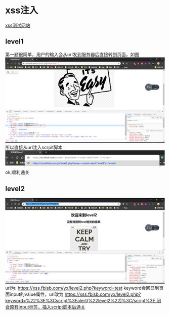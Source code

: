 # xss注入
[xss测试网站](http://xss.fbisb.com/)
## level1
第一题很简单，用户的输入会从url发到服务器后直接转到页面，如图
![xss1.1](../_media/xss1.1.png)
所以直接从url注入scrpit脚本
![xss1.2](../_media/xss1.2.png)
ok,顺利通关
## level2
![xss2](../_media/xss2.png)
url为:
https://xss.fbisb.com/yx/level2.php?keyword=test 
keyword会回显到页面input的value属性，url改为
https://xss.fbisb.com/yx/level2.php?keyword=%22%3E%3Cscript%3Ealert(%22level2%22)%3C/script%3E,闭合原有input标签，插入script脚本后通关
